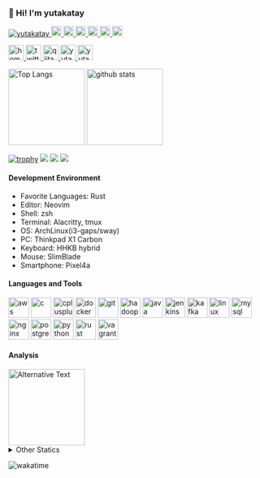 ### 👋 Hi! I'm yutakatay

<p align="left"> 
  <a href="https://github.com/yutakatay/yutakatay/">
    <img src="https://komarev.com/ghpvc/?username=yutakatay" alt="yutakatay" />
  </a>
  <a href="http://twitter.com/yutakatay">
    <img height="20" src="https://img.shields.io/twitter/follow/yutakatay?label=Twitter&logo=twitter&style=flat" />
  </a>
  <a href="https://github.com/yutakatay">
    <img height="20" src="https://img.shields.io/github/followers/yutakatay?label=follow&logo=github&style=flat" />
  </a>
  <a href="https://www.reddit.com/user/yutakatay">
    <img height="20" src="https://img.shields.io/reddit/user-karma/combined/yutakatay?label=Reddit&logo=reddit&style=flat" />
  </a>
  <a href="https://stackoverflow.com/users/5720201/yutakatay">
    <img height="20" src="https://img.shields.io/stackexchange/stackoverflow/r/5720201?label=StackOverflow&logo=stack-overflow&style=flat" />
  </a>
  <a href="http://qiita.com/yutakatay">
    <img height="20" src="https://qiita-badge.apiapi.app/s/yutakatay/posts.svg" />
  </a>
  <a href="http://qiita.com/yutakatay">
    <img height="20" src="https://qiita-badge.apiapi.app/s/yutakatay/contributions.svg" />
  </a>
</p>

<p align="left"> 
  <a href="https://yutakatay.github.io/">
    <img alt="homepage" width="30px" src="https://image.flaticon.com/icons/svg/565/565527.svg" />
  </a>
  <a href="https://twitter.com/yutakatay">
    <img alt="twitter" width="30px" src="https://image.flaticon.com/icons/svg/123/123728.svg" />
  </a>
  <a href="https://qiita.com/yutakatay">
    <img alt="qiita" width="30px" src="https://simpleicons.org/icons/qiita.svg" />
  </a>
  <a href="https://dev.to/yutakatay" target="blank">
    <img src="https://cdn.jsdelivr.net/npm/simple-icons@3.0.1/icons/dev-dot-to.svg" alt="yutakatay" height="30" width="30" />
  </a>
  <a href="https://stackoverflow.com/users/yutakatay" target="blank">
    <img src="https://cdn.jsdelivr.net/npm/simple-icons@3.0.1/icons/stackoverflow.svg" alt="yutakatay" height="30" width="30" />
  </a>
</p>

<p align="left"> 
  <img alt="Top Langs" height="150px" src="https://github-readme-stats.vercel.app/api/top-langs/?username=yutakatay&layout=compact&count_private=true&show_icons=true&show_icons=true&theme=onedark" />
  <img alt="github stats" height="150px" src="https://github-readme-stats.vercel.app/api?username=yutakatay&count_private=true&show_icons=true&show_icons=true&theme=onedark" />
</p>

[![trophy](https://github-profile-trophy.vercel.app/?username=yutakatay&theme=gruvbox)](https://github.com/ryo-ma/github-profile-trophy)
[![](https://raw.githubusercontent.com/yutakatay/yutakatay/master/profile-summary-card-output/dracula/0-profile-details.svg)](https://github.com/vn7n24fzkq/github-profile-summary-cards)
[![](https://raw.githubusercontent.com/yutakatay/yutakatay/master/profile-summary-card-output/dracula/1-repos-per-language.svg)](https://github.com/vn7n24fzkq/github-profile-summary-cards)
[![](https://raw.githubusercontent.com/yutakatay/yutakatay/master/profile-summary-card-output/dracula/2-most-commit-language.svg)](https://github.com/vn7n24fzkq/github-profile-summary-cards)


#### Development Environment

- Favorite Languages: Rust
- Editor: Neovim
- Shell: zsh
- Terminal: Alacritty, tmux
- OS: ArchLinux(i3-gaps/sway)
- PC: Thinkpad X1 Carbon
- Keyboard: HHKB hybrid
- Mouse: SlimBlade
- Smartphone: Pixel4a

#### Languages and Tools

<p align="left"><img src="https://devicons.github.io/devicon/devicon.git/icons/amazonwebservices/amazonwebservices-original-wordmark.svg" alt="aws" width="40" height="40"/> <img src="https://devicons.github.io/devicon/devicon.git/icons/c/c-original.svg" alt="c" width="40" height="40"/> <img src="https://devicons.github.io/devicon/devicon.git/icons/cplusplus/cplusplus-original.svg" alt="cplusplus" width="40" height="40"/> <img src="https://devicons.github.io/devicon/devicon.git/icons/docker/docker-original-wordmark.svg" alt="docker" width="40" height="40"/> <img src="https://www.vectorlogo.zone/logos/git-scm/git-scm-icon.svg" alt="git" width="40" height="40"/> <img src="https://www.vectorlogo.zone/logos/apache_hadoop/apache_hadoop-icon.svg" alt="hadoop" width="40" height="40"/> <img src="https://devicons.github.io/devicon/devicon.git/icons/java/java-original-wordmark.svg" alt="java" width="40" height="40"/> <img src="https://www.vectorlogo.zone/logos/jenkins/jenkins-icon.svg" alt="jenkins" width="40" height="40"/> <img src="https://www.vectorlogo.zone/logos/apache_kafka/apache_kafka-icon.svg" alt="kafka" width="40" height="40"/> <img src="https://devicons.github.io/devicon/devicon.git/icons/linux/linux-original.svg" alt="linux" width="40" height="40"/> <img src="https://devicons.github.io/devicon/devicon.git/icons/mysql/mysql-original-wordmark.svg" alt="mysql" width="40" height="40"/> <img src="https://devicons.github.io/devicon/devicon.git/icons/nginx/nginx-original.svg" alt="nginx" width="40" height="40"/> <img src="https://devicons.github.io/devicon/devicon.git/icons/postgresql/postgresql-original-wordmark.svg" alt="postgresql" width="40" height="40"/> <img src="https://devicons.github.io/devicon/devicon.git/icons/python/python-original.svg" alt="python" width="40" height="40"/> <img src="https://devicons.github.io/devicon/devicon.git/icons/rust/rust-plain.svg" alt="rust" width="40" height="40"/> <img src="https://www.vectorlogo.zone/logos/vagrantup/vagrantup-icon.svg" alt="vagrant" width="40" height="40"/></p>


#### Analysis

<img height="150" src="https://github.com/yutakatay/yutakatay/blob/master/images/stat.svg" alt="Alternative Text"/>

<details>
  <summary>Other Statics</summary>
  <!--START_SECTION:waka-->
**🐱 My Github Data** 

> 🏆 2,623 Contributions in the Year 2020
 > 
> 📦 8.2 kB Used in Github's Storage 
 > 
> 🚫 Not Opted to Hire
 > 
> 📜 22 Public Repositories
 > 
> 🔑 0 Private Repository 
 > 
**I'm an Early 🐤** 

```text
🌞 Morning    44 commits     ███░░░░░░░░░░░░░░░░░░░░░░   11.67% 
🌆 Daytime    153 commits    ██████████░░░░░░░░░░░░░░░   40.58% 
🌃 Evening    135 commits    █████████░░░░░░░░░░░░░░░░   35.81% 
🌙 Night      45 commits     ███░░░░░░░░░░░░░░░░░░░░░░   11.94%

```
📅 **I'm Most Productive on Sunday** 

```text
Monday       67 commits     ████░░░░░░░░░░░░░░░░░░░░░   17.77% 
Tuesday      59 commits     ████░░░░░░░░░░░░░░░░░░░░░   15.65% 
Wednesday    52 commits     ███░░░░░░░░░░░░░░░░░░░░░░   13.79% 
Thursday     47 commits     ███░░░░░░░░░░░░░░░░░░░░░░   12.47% 
Friday       26 commits     █░░░░░░░░░░░░░░░░░░░░░░░░   6.9% 
Saturday     50 commits     ███░░░░░░░░░░░░░░░░░░░░░░   13.26% 
Sunday       76 commits     █████░░░░░░░░░░░░░░░░░░░░   20.16%

```


📊 **This Week I Spent My Time On** 

```text
⌚︎ Time Zone: Asia/Tokyo

💬 Programming Languages: 
Other                    55 hrs 1 min        █████████████████████░░░░   85.46% 
VimL                     4 hrs 6 mins        █░░░░░░░░░░░░░░░░░░░░░░░░   6.39% 
Bash                     1 hr 39 mins        ░░░░░░░░░░░░░░░░░░░░░░░░░   2.58% 
XML                      1 hr 12 mins        ░░░░░░░░░░░░░░░░░░░░░░░░░   1.88% 
Text                     54 mins             ░░░░░░░░░░░░░░░░░░░░░░░░░   1.4%

🔥 Editors: 
Chrome                   54 hrs 39 mins      █████████████████████░░░░   84.9% 
Vim                      9 hrs 43 mins       ███░░░░░░░░░░░░░░░░░░░░░░   15.1%

💻 Operating System: 
Linux                    64 hrs 22 mins      █████████████████████████   100.0%

```

**I Mostly Code in Vim script** 

```text
Vim script               7 repos             ██████████████░░░░░░░░░░░   58.33% 
Shell                    2 repos             ████░░░░░░░░░░░░░░░░░░░░░   16.67% 
Rust                     2 repos             ████░░░░░░░░░░░░░░░░░░░░░   16.67% 
AutoHotkey               1 repo              ██░░░░░░░░░░░░░░░░░░░░░░░   8.33%

```


**Timeline**

![Chart not found](https://github.com/yutakatay/yutakatay/blob/master/charts/bar_graph.png) 


<!--END_SECTION:waka-->
</details>


![wakatime](https://github.com/yutakatay/yutakatay/workflows/Waka%20Readme/badge.svg)
